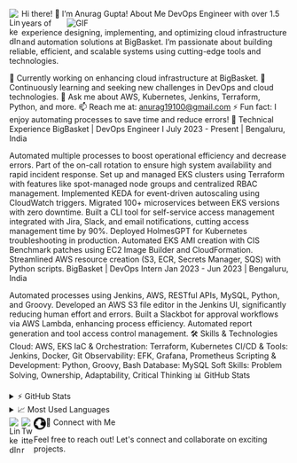 Hi there! 👋 I’m Anurag Gupta!
<a href="https://www.linkedin.com/in/anurag-gupta-024a93191/"> <img align="left" alt="LinkedIn" width="22px" src="https://raw.githubusercontent.com/peterthehan/peterthehan/master/assets/linkedin.svg" /> </a>
<img align="right" alt="GIF" src="https://media.giphy.com/media/qgQUggAC3Pfv687qPC/giphy.gif" width="400" />
About Me
DevOps Engineer with over 1.5 years of experience designing, implementing, and optimizing cloud infrastructure and automation solutions at BigBasket. I’m passionate about building reliable, efficient, and scalable systems using cutting-edge tools and technologies.

🔭 Currently working on enhancing cloud infrastructure at BigBasket.
🌱 Continuously learning and seeking new challenges in DevOps and cloud technologies.
💬 Ask me about AWS, Kubernetes, Jenkins, Terraform, Python, and more.
📫 Reach me at: anurag19100@gmail.com
⚡ Fun fact: I enjoy automating processes to save time and reduce errors!
💼 Technical Experience
BigBasket | DevOps Engineer I
July 2023 - Present | Bengaluru, India

Automated multiple processes to boost operational efficiency and decrease errors.
Part of the on-call rotation to ensure high system availability and rapid incident response.
Set up and managed EKS clusters using Terraform with features like spot-managed node groups and centralized RBAC management.
Implemented KEDA for event-driven autoscaling using CloudWatch triggers.
Migrated 100+ microservices between EKS versions with zero downtime.
Built a CLI tool for self-service access management integrated with Jira, Slack, and email notifications, cutting access management time by 90%.
Deployed HolmesGPT for Kubernetes troubleshooting in production.
Automated EKS AMI creation with CIS Benchmark patches using EC2 Image Builder and CloudFormation.
Streamlined AWS resource creation (S3, ECR, Secrets Manager, SQS) with Python scripts.
BigBasket | DevOps Intern
Jan 2023 - Jun 2023 | Bengaluru, India

Automated processes using Jenkins, AWS, RESTful APIs, MySQL, Python, and Groovy.
Developed an AWS S3 file editor in the Jenkins UI, significantly reducing human effort and errors.
Built a Slackbot for approval workflows via AWS Lambda, enhancing process efficiency.
Automated report generation and tool access control management.
🛠️ Skills & Technologies
Cloud: AWS, EKS
IaC & Orchestration: Terraform, Kubernetes
CI/CD & Tools: Jenkins, Docker, Git
Observability: EFK, Grafana, Prometheus
Scripting & Development: Python, Groovy, Bash
Database: MySQL
Soft Skills: Problem Solving, Ownership, Adaptability, Critical Thinking
📊 GitHub Stats
<details> <summary>⚡ GitHub Stats</summary> <img align="left" alt="Anurag's GitHub Stats" src="https://github-readme-stats.vercel.app/api?username=anurag19100&show_icons=true&hide_border=true" /> </details> <details> <summary>📈 Most Used Languages</summary> <img align="left" alt="Anurag's Top Languages" src="https://github-readme-stats.vercel.app/api/top-langs/?username=anurag19100" /> </details>
🤝 Connect with Me
<img align="left" alt="LinkedIn" width="22px" src="https://raw.githubusercontent.com/peterthehan/peterthehan/master/assets/linkedin.svg" /> <img align="left" alt="Twitter" width="22px" src="https://raw.githubusercontent.com/peterthehan/peterthehan/master/assets/twitter.svg" /> <img align="left" alt="Portfolio" width="22px" src="https://raw.githubusercontent.com/iconic/open-iconic/master/svg/globe.svg" />

Feel free to reach out! Let's connect and collaborate on exciting projects.